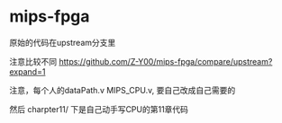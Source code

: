 # mips-fpga
原始的代码在upstream分支里


注意比较不同 https://github.com/Z-Y00/mips-fpga/compare/upstream?expand=1


注意，每个人的dataPath.v MIPS_CPU.v, 要自己改成自己需要的


然后 charpter11/ 下是自己动手写CPU的第11章代码
